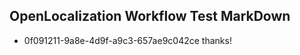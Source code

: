 ## OpenLocalization Workflow Test MarkDown
* 0f091211-9a8e-4d9f-a9c3-657ae9c042ce thanks!

<!--HONumber=Jul16_HO4-->


